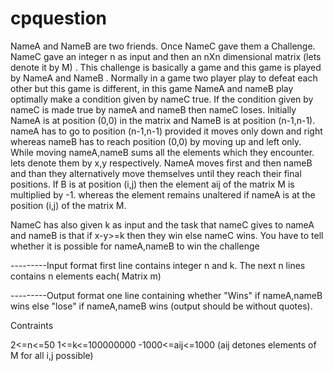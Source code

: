 # cpquestion
                           

NameA and NameB are two friends. Once NameC gave them a Challenge. NameC gave an integer n as input and then an nXn 
dimensional matrix (lets denote it by M) .  This challenge is basically a game and this game is played by NameA and NameB . Normally in a game two player play to defeat each other but this game is different, in this game NameA and nameB play optimally make a condition given by nameC true. If the condition given by nameC is made true by nameA and nameB then nameC loses.
Initially NameA is at position (0,0) in the matrix and NameB is at position (n-1,n-1).
nameA has to go to position (n-1,n-1) provided it moves only down and right whereas nameB has to reach position (0,0) by moving up and left only.
While moving nameA,nameB sums all the elements which they encounter. lets denote them by x,y respectively. NameA moves first and then nameB and than they alternatively move themselves until they reach their final positions. If B is at position (i,j) then the element aij of the matrix M is multiplied by -1. whereas the element remains unaltered if nameA is at the position (i,j) of the matrix M.

NameC has also given k as input and the task that nameC gives to nameA and nameB is that if x-y>=k then they win else nameC wins. You have to tell whether it is possible for nameA,nameB to win the challenge

 ---------Input format
 first line contains integer n and k.
 The next n lines contains n elements each( Matrix m)

 ---------Output format
 one line containing whether "Wins" if nameA,nameB wins else "lose" if nameA,nameB wins (output should be without quotes).


Contraints

2<=n<=50
1<=k<=100000000
-1000<=aij<=1000 (aij detones elements of M for all i,j possible)



